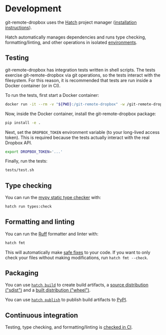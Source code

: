 # Development

git-remote-dropbox uses the [Hatch] project manager ([installation instructions][hatch-install]).

Hatch automatically manages dependencies and runs type checking, formatting/linting, and other operations in isolated [environments][hatch-environments].

[Hatch]: https://hatch.pypa.io/
[hatch-install]: https://hatch.pypa.io/latest/install/
[hatch-environments]: https://hatch.pypa.io/latest/environment/

## Testing

git-remote-dropbox has integration tests written in shell scripts. The tests exercise git-remote-dropbox via git operations, so the tests interact with the filesystem. For this reason, it is recommended that tests are run inside a Docker container (or in CI).

To run the tests, first start a Docker container:

```bash
docker run -it --rm -v "${PWD}:/git-remote-dropbox" -w /git-remote-dropbox python:3.13-bookworm /bin/bash
```

Now, inside the Docker container, install the git-remote-dropbox package:

```bash
pip install -e .
```

Next, set the `DROPBOX_TOKEN` environment variable (to your long-lived access token). This is required because the tests actually interact with the real Dropbox API.

```bash
export DROPBOX_TOKEN='...'
```

Finally, run the tests:

```bash
tests/test.sh
```

## Type checking

You can run the [mypy static type checker][mypy] with:

```bash
hatch run types:check
```

[mypy]: https://mypy-lang.org/

## Formatting and linting

You can run the [Ruff][ruff] formatter and linter with:

```bash
hatch fmt
```

This will automatically make [safe fixes][fix-safety] to your code. If you want to only check your files without making modifications, run `hatch fmt --check`.

[ruff]: https://github.com/astral-sh/ruff
[fix-safety]: https://docs.astral.sh/ruff/linter/#fix-safety

## Packaging

You can use [`hatch build`][hatch-build] to create build artifacts, a [source distribution ("sdist")][sdist] and a [built distribution ("wheel")][bdist].

You can use [`hatch publish`][hatch-publish] to publish build artifacts to [PyPI][pypi].

[hatch-build]: https://hatch.pypa.io/latest/build/
[sdist]: https://packaging.python.org/en/latest/glossary/#term-Source-Distribution-or-sdist
[bdist]: https://packaging.python.org/en/latest/glossary/#term-Built-Distribution
[hatch-publish]: https://hatch.pypa.io/latest/publish/
[pypi]: https://pypi.org/

## Continuous integration

Testing, type checking, and formatting/linting is [checked in CI][ci].

[ci]: .github/workflows/ci.yml
